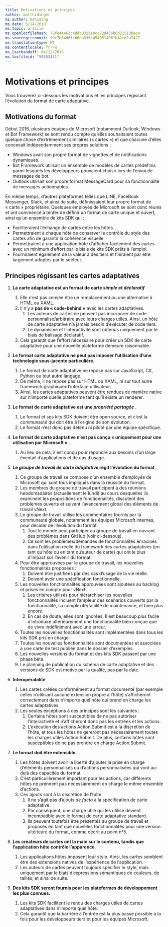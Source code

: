 ```yaml
---
title: Motivations et principes
author: matthidinger
ms.author: mahiding
ms.date: 5/14/2018
ms.topic: article
ms.openlocfilehash: 78fe44463c4ddb832ba0cc72d456b6d21518bac4
ms.sourcegitcommit: 99c7b64d6fc66da336c454951406fb42cd2a7427
ms.translationtype: HT
ms.contentlocale: fr-FR
ms.lasthandoff: 04/12/2019
ms.locfileid: "59553151"
---
```

# <a name="motivations-and-principles"></a>Motivations et principes

Vous trouverez ci-dessous les motivations et les principes régissant l’évolution du format de carte adaptative.

## <a name="motivations-behind-the-format"></a>Motivations du format

Début 2016, plusieurs équipes de Microsoft (notamment Outlook, Windows et Bot Framework) se sont rendu compte qu’elles souhaitaient toutes quelque chose d’extrêmement similaires (« cartes ») et que chacune d’elles concevait indépendamment ses propres solutions :

- Windows avait son propre format de vignettes et de notifications dynamiques.
-  Bot Framework utilisait un ensemble de modèles de cartes prédéfinis parmi lesquels les développeurs pouvaient choisir lors de l’envoi de messages de bot.
- Outlook utilisait son propre format MessageCard pour sa fonctionnalité de messages actionnables.

En même temps, d’autres plateformes telles que LINE, FaceBook Messenger, Slack, et ainsi de suite, définissaient leur propre format de « carte » propriétaire. Quelques employés de Microsoft se sont donc réunis et ont commencé à tenter de définir un format de carte unique et ouvert, ainsi qu’un ensemble de kits SDK qui :

- Faciliteraient l’échange de cartes entre les hôtes.
- Permettraient à chaque hôte de conserver le contrôle du style des cartes afin de garantir la cohérence visuelle.
- Permettraient à une application hôte d’afficher facilement des cartes avec un minimum d’effort par le biais de kits SDK prêts à l’emploi.
- Fourniraient également de la valeur à des tiers et finiraient par être largement adoptés par le secteur.

## <a name="principles-governing-adaptive-cards"></a>Principes régissant les cartes adaptatives

1.  **La carte adaptative est un format de carte _simple_ et _déclaratif_**

    1.  Elle n’est pas censée être un remplacement ou une alternative à HTML ou XAML.
    2.  Il n’y a **pas de « code-behind »** avec les cartes adaptatives.
        1. Les auteurs de cartes ne peuvent pas incorporer de code personnalisé/arbitraire avec leurs charges utiles. Ainsi, un hôte de carte adaptative n’a jamais besoin d’exécuter de code tiers.
        2. Le dynamisme et l’interactivité sont obtenus uniquement par le biais de balisage déclaratif.
    3.  Cela garantit que l’effort nécessaire pour créer un SDK de carte adaptative pour une nouvelle plateforme demeure raisonnable.

2.  **Le format carte adaptative ne peut pas imposer l’utilisation d’une technologie sous-jacente particulière.**

    1.  Le format de carte adaptative ne repose pas sur JavaScript, C#, Python ou tout autre langage.
    2.  De même, il ne repose pas sur HTML ou XAML, ni sur tout autre framework graphique/d’interface utilisateur.
    3.  Ainsi, les cartes adaptatives peuvent être rendues de manière native sur n’importe quelle plateforme tant qu’il existe un renderer.

3.  **Le format de carte adaptative est une _propriété partagée_** .

    1.  Le format et ses kits SDK doivent être open source, et c’est la communauté qui doit être à l’origine de son évolution.
    2.  Le format n’est donc pas détenu ni piloté par une équipe spécifique.

4.  **Le format de carte adaptative n’est pas conçu « uniquement pour une utilisation par Microsoft »** .

    1.  Au lieu de cela, il est conçu pour répondre aux besoins d’un large éventail d’applications et de cas d’usage.

5.  **Le _groupe de travail de carte adaptative_ régit l’évolution du format**.

    1.  Ce groupe de travail se compose d’un ensemble d’employés de Microsoft qui sont tous impliqués dans la réussite du format.
    2.  Les membres du groupe de travail participent à des réunions hebdomadaires (actuellement le lundi) au cours desquelles ils examinent les propositions de fonctionnalités, discutent des problèmes ouverts et suivent l’avancement global des éléments de travail vNext.
    3.  Le groupe de travail utilise les commentaires fournis par la communauté globale, notamment les équipes Microsoft internes, pour décider de l’évolution du format.
        1. Tout le monde peut participer au groupe de travail en ouvrant des problèmes dans GitHub (voir ci-dessous).
        2. Ce sont les problèmes/demandes de fonctionnalités enracinés dans l’utilisation réelle du framework des cartes adaptatives (en tant qu’hôte ou en tant qu’auteur de carte) qui ont le plus d’impact sur l’avenir du format.
    4.  Pour être approuvées par le groupe de travail, les nouvelles fonctionnalités proposées :
        1. Doivent être justifiées par des cas d’usage de la vie réelle.
        2. Doivent avoir une spécification fonctionnelle.
    5.  Les nouvelles fonctionnalités approuvées sont ajoutées au backlog et prises en compte pour vNext.
        1. Les critères utilisés pour hiérarchiser les nouvelles fonctionnalités incluent l’ampleur des scénarios couverts par la fonctionnalité, sa complexité/facilité de maintenance, et bien plus encore.
        2. En cas de doute, elles sont ignorées. Il est beaucoup plus facile d’introduire ultérieurement une fonctionnalité bien conçue que de vivre indéfiniment avec une erreur.
    6.  Toutes les nouvelles fonctionnalités sont implémentées dans tous les kits SDK pris en charge.
    7.  Toutes les nouvelles fonctionnalités sont documentées et associées à une carte de test publiée dans le dossier d’exemples.
    8.  Les nouvelles versions du format et des kits SDK passent par une phase bêta.
    9.  Le planning de publication du schéma de carte adaptative et des versions de SDK est motivé par la qualité, pas par la date.

6.  **Interopérabilité**
    1.  Les cartes créées conformément au format documenté (par exemple celles n’utilisant aucune extension propre à l’hôte) s’afficheront correctement dans n’importe quel hôte qui prend en charge les cartes adaptatives.
    2.  Les seules exceptions à ces principes sont les suivantes :
        1.  Certains hôtes sont susceptibles de ne pas autoriser l’interactivité et n’afficheront donc pas les entrées et les actions.
        2.  L’exécution des actions Action.Submit est à la discrétion de l’hôte, et tous les hôtes ne gèreront pas nécessairement toutes les charges utiles Action.Submit. De plus, certains hôtes sont susceptibles de ne pas prendre en charge Action.Submit.

7.  **Le format doit être extensible.**

    1.  Les hôtes doivent avoir la liberté d’ajouter la prise en charge d’éléments personnalisés ou d’actions personnalisées qui vont au-delà des capacités du format.
    2.  C’est particulièrement important pour les actions, car différents hôtes ne prennent pas nécessairement en charge le même ensemble d’actions.
    3.  Ces ajouts sont à la discrétion de l’hôte.
        1. Il ne s’agit pas d’ajouts *de facto* à la spécification de carte adaptative.
        2. Par conséquent, une charge utile qui les utilise devient incompatible avec le format de carte adaptative standard.
        3. Ils peuvent toutefois être présentés au groupe de travail et proposés en tant que nouvelles fonctionnalités pour une version ultérieure du format, comme décrit au point n°5.

8.  **Les créateurs de cartes ont la main sur le contenu, tandis que l’application hôte contrôle l’apparence**.

    1.  Les applications hôtes imposent leur style. Ainsi, les cartes semblent être des extensions natives de l’expérience de l’application.
    2.  Les auteurs de cartes peuvent toujours spécifier le style, mais uniquement par le biais d’expressions sémantiques de couleurs, de tailles, et ainsi de suite.

9.  **Des kits SDK seront fournis pour les plateformes de développement les plus connues.**

    1.  Les kits SDK facilitent le rendu des charges utiles de cartes adaptatives dans n’importe quel hôte.
    2.  Cela garantit que la barrière à l’entrée est la plus basse possible à la fois pour les développeurs tiers et pour les équipes Microsoft.
